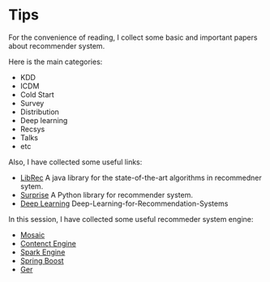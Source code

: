 # Tips
For the convenience of reading, I collect some basic and important papers about recommender system.

Here is the main categories:
 - KDD
 - ICDM
 - Cold Start
 - Survey
 - Distribution
 - Deep learning
 - Recsys
 - Talks
 - etc
 
 Also, I have collected some useful links:
 - [LibRec](https://www.librec.net/) A java library for the state-of-the-art algorithms in recommedner sytem.
 - [Surprise](http://surpriselib.com/)  A Python library for recommender system.
 - [Deep Learning](https://github.com/daicoolb/Deep-Learning-for-Recommendation-Systems) Deep-Learning-for-Recommendation-Systems
 
 In this session, I have collected some useful recommeder system engine:
 - [Mosaic](https://github.com/guymorita/Mosaic-Films---Recommendation-Engine-Demo)
 - [Contenct Engine](https://github.com/groveco/content-engine)
 - [Spark Engine](https://github.com/GoogleCloudPlatform/spark-recommendation-engine)
 - [Spring Boost](https://github.com/aerospike/recommendation-engine-example)
 - [Ger](https://github.com/grahamjenson/ger)
